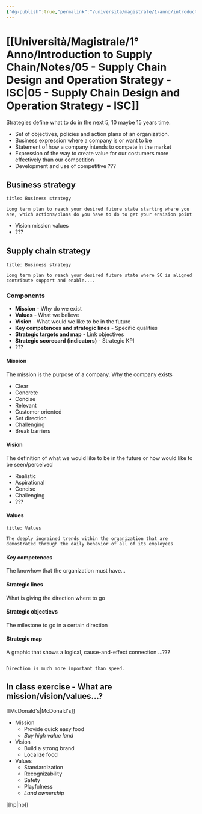```yaml
---
{"dg-publish":true,"permalink":"/universita/magistrale/1-anno/introduction-to-supply-chain/notes/05-supply-chain-design-and-operation-strategy-isc/","tags":["UNI"]}
---
```


# [[Università/Magistrale/1° Anno/Introduction to Supply Chain/Notes/05 - Supply Chain Design and Operation Strategy - ISC\|05 - Supply Chain Design and Operation Strategy - ISC]]

Strategies define what to do in the next 5, 10 maybe 15 years time.

- Set of objectives, policies and action plans of an organization.
- Business expression where a company is or want to be
- Statement of how a company intends to compete in the market
- Expression of the way to create value for our costumers more effectively than our competition
- Development and use of competitive ???

## Business strategy

```ad-Definizione
title: Business strategy

Long term plan to reach your desired future state starting where you are, which actions/plans do you have to do to get your envision point

```

- Vision mission values
- ???

## Supply chain strategy


```ad-Definizione
title: Business strategy

Long term plan to reach your desired future state where SC is aligned contribute support and enable....

```


### Components

- **Mission** - Why do we exist
- **Values** - What we believe
- **Vision** - What would we like to be in the future
- **Key competences and strategic lines** - Specific qualities
- **Strategic targets and map** - Link objectives
- **Strategic scorecard (indicators)** - Strategic KPI
- ???

#### Mission

The mission is the purpose of a company. Why the company exists

- Clear
- Concrete
- Concise
- Relevant
- Customer oriented
- Set direction
- Challenging
- Break barriers

#### Vision

The definition of what we would like to be in the future or how would like to be seen/perceived

- Realistic
- Aspirational
- Concise
- Challenging
- ???

#### Values

```ad-Definizione
title: Values

The deeply ingrained trends within the organization that are demostrated through the daily behavior of all of its employees

```


#### Key competences

The knowhow that the organization must have...


#### Strategic lines

What is giving the direction where to go

#### Strategic objectievs

The milestone to go in a certain direction


#### Strategic map

A graphic that shows a logical, cause-and-effect connection ...???

```ad-quote

Direction is much more important than speed.

```

## In class exercise - What are mission/vision/values...?

[[McDonald's\|McDonald's]]
- Mission
	- Provide quick easy food
	- *Buy high value land*
- Vision
	- Build a strong brand
	- Localize food
- Values
	- Standardization
	- Recognizability
	- Safety
	- Playfulness
	- *Land ownership*

[[hp\|hp]]
